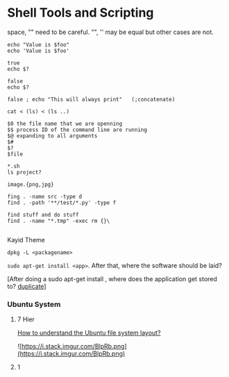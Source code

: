 # Shell Tools and Scripting

space, "" need to be careful.  "", '' may be equal but other cases are not.

```shell
echo "Value is $foo"
echo 'Value is $foo'

true
echo $?

false
echo $?

false ; echo "This will always print"   (;concatenate)

cat < (ls) < (ls ..)

$0 the file name that we are openning
$$ process ID of the command line are running
$@ expanding to all arguments
$# 
$?
$file

*.sh
ls project?

image.{png,jpg}

fing . -name src -type d
find . -path '**/test/*.py' -type f

find stuff and do stuff
find . -name "*.tmp" -exec rm {}\


```

 Kayid Theme

`dpkg -L <packagename>`

`sudo apt-get install <app>`. After that, where the software should be laid? 

[After doing a sudo apt-get install , where does the application get stored to? [duplicate\]](https://askubuntu.com/questions/408784/after-doing-a-sudo-apt-get-install-app-where-does-the-application-get-stored)





### Ubuntu System

1. 7 Hier

   

   [How to understand the Ubuntu file system layout?](https://askubuntu.com/questions/138547/how-to-understand-the-ubuntu-file-system-layout)

   ![https://i.stack.imgur.com/BlpRb.png](https://i.stack.imgur.com/BlpRb.png)

2. 1

   